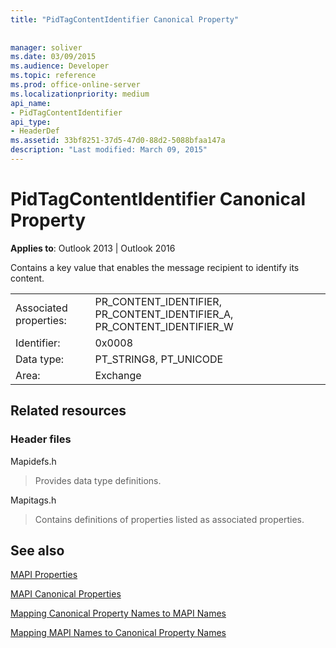 ```yaml
---
title: "PidTagContentIdentifier Canonical Property"
 
 
manager: soliver
ms.date: 03/09/2015
ms.audience: Developer
ms.topic: reference
ms.prod: office-online-server
ms.localizationpriority: medium
api_name:
- PidTagContentIdentifier
api_type:
- HeaderDef
ms.assetid: 33bf8251-37d5-47d0-88d2-5088bfaa147a
description: "Last modified: March 09, 2015"
---
```


# PidTagContentIdentifier Canonical Property

  
  
**Applies to**: Outlook 2013 | Outlook 2016 
  
Contains a key value that enables the message recipient to identify its content.
  
|||
|:-----|:-----|
|Associated properties:  <br/> |PR_CONTENT_IDENTIFIER, PR_CONTENT_IDENTIFIER_A, PR_CONTENT_IDENTIFIER_W  <br/> |
|Identifier:  <br/> |0x0008  <br/> |
|Data type:  <br/> |PT_STRING8, PT_UNICODE  <br/> |
|Area:  <br/> |Exchange  <br/> |
   
## Related resources

### Header files

Mapidefs.h
  
> Provides data type definitions.
    
Mapitags.h
  
> Contains definitions of properties listed as associated properties.
    
## See also



[MAPI Properties](mapi-properties.md)
  
[MAPI Canonical Properties](mapi-canonical-properties.md)
  
[Mapping Canonical Property Names to MAPI Names](mapping-canonical-property-names-to-mapi-names.md)
  
[Mapping MAPI Names to Canonical Property Names](mapping-mapi-names-to-canonical-property-names.md)

